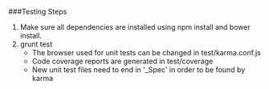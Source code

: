 
###Testing Steps

1. Make sure all dependencies are installed using npm install and bower install.
2. grunt test
    - The browser used for unit tests can be changed in test/karma.conf.js
    - Code coverage reports are generated in test/coverage
    - New unit test files need to end in '_Spec' in order to be found by karma